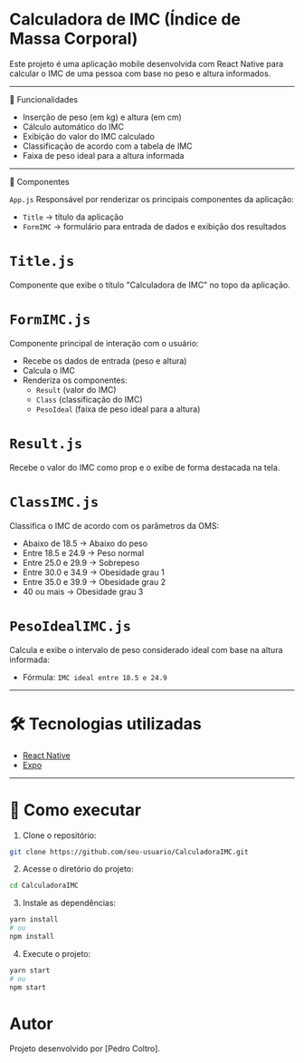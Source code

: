 # Calculadora de IMC (Índice de Massa Corporal)

Este projeto é uma aplicação mobile desenvolvida com React Native para calcular o IMC de uma pessoa com base no peso e altura informados.

---

📱 Funcionalidades
- Inserção de peso (em kg) e altura (em cm)
- Cálculo automático do IMC
- Exibição do valor do IMC calculado
- Classificação de acordo com a tabela de IMC
- Faixa de peso ideal para a altura informada

---

 🧩 Componentes

`App.js`
Responsável por renderizar os principais componentes da aplicação:
- `Title` → título da aplicação
- `FormIMC` → formulário para entrada de dados e exibição dos resultados

#  `Title.js`
Componente que exibe o título "Calculadora de IMC" no topo da aplicação.

 # `FormIMC.js`
Componente principal de interação com o usuário:
- Recebe os dados de entrada (peso e altura)
- Calcula o IMC
- Renderiza os componentes:
  - `Result` (valor do IMC)
  - `Class` (classificação do IMC)
  - `PesoIdeal` (faixa de peso ideal para a altura)

# `Result.js`
Recebe o valor do IMC como prop e o exibe de forma destacada na tela.

# `ClassIMC.js`
Classifica o IMC de acordo com os parâmetros da OMS:
- Abaixo de 18.5 → Abaixo do peso
- Entre 18.5 e 24.9 → Peso normal
- Entre 25.0 e 29.9 → Sobrepeso
- Entre 30.0 e 34.9 → Obesidade grau 1
- Entre 35.0 e 39.9 → Obesidade grau 2
- 40 ou mais → Obesidade grau 3

# `PesoIdealIMC.js`
Calcula e exibe o intervalo de peso considerado ideal com base na altura informada:
- Fórmula: `IMC ideal entre 18.5 e 24.9`

---

# 🛠️ Tecnologias utilizadas
- [React Native](https://reactnative.dev/)
- [Expo](https://expo.dev/)

---

# 🚀 Como executar
1. Clone o repositório:
```bash
git clone https://github.com/seu-usuario/CalculadoraIMC.git
```

2. Acesse o diretório do projeto:
```bash
cd CalculadoraIMC
```

3. Instale as dependências:
```bash
yarn install
# ou
npm install
```

4. Execute o projeto:
```bash
yarn start
# ou
npm start
```


#  Autor
Projeto desenvolvido por [Pedro Coltro].


